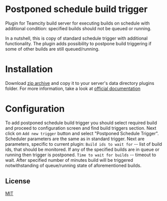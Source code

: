 Postponed schedule build trigger
================================

Plugin for Teamcity build server for executing builds on schedule with
additional condition: specified builds should not be queued or running.

In a nutshell, this is copy of standard schedule trigger with additional functionality.
The plugin adds possibility to postpone build triggering if some of other builds are still queued/running.

Installation
=============
Download [zip archive](https://github.com/grundic/teamcity-postponed-schedule-trigger/releases/latest) and copy it to your server's data directory plugins folder.
For more information, take a look at [official documentation](https://confluence.jetbrains.com/display/TCD8/Installing+Additional+Plugins)

Configuration
=============
To add postponed schedule build trigger you should select required build and proceed to
configuration screen and find build triggers section. Next click on `Add new trigger` button
and select "Postponed Schedule Trigger". Scheduler parameters are the same as in standard trigger.
Next are parameters, specific to current plugin:
`Build ids to wait for` -- list of build ids, that should be monitored. If any of the specified builds
are in queue or running then trigger is postponed.
`Time to wait for builds` -- timeout to wait. After specified number of minutes build will be triggered
notwithstanding of queue/running state of aforementioned builds.

License
-------
[MIT](https://github.com/grundic/teamcity-postponed-schedule-trigger/blob/master/LICENSE)
